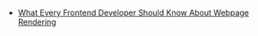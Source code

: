 * [What Every Frontend Developer Should Know About Webpage Rendering](http://frontendbabel.info/articles/webpage-rendering-101/)
